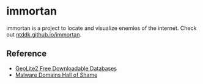 # immortan
immortan is a project to locate and visualize enemies of the internet.
Check out [ntddk.github.io/immortan](https://ntddk.github.io/immortan/).

## Reference
* [GeoLite2 Free Downloadable Databases](https://dev.maxmind.com/geoip/geoip2/geolite2/)
* [Malware Domains Hall of Shame](http://www.malwaredomains.com/?m=20100815)

